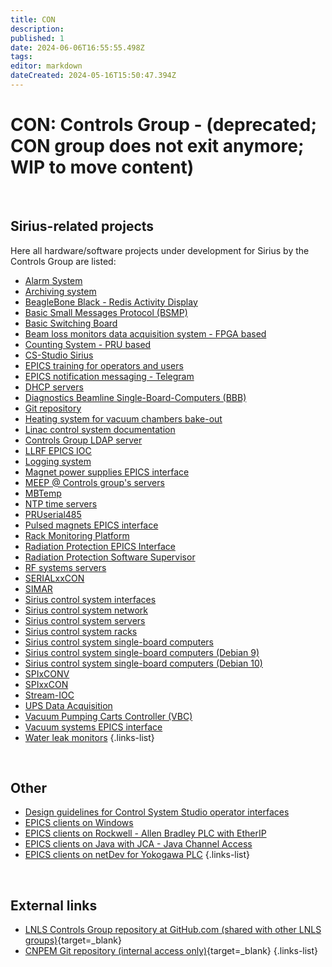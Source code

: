 ```yaml
---
title: CON
description: 
published: 1
date: 2024-06-06T16:55:55.498Z
tags: 
editor: markdown
dateCreated: 2024-05-16T15:50:47.394Z
---
```


# CON: Controls Group - (deprecated; CON group does not exit anymore; WIP to move content)

<br>

## Sirius-related projects

Here all hardware/software projects under development for Sirius by the Controls Group are listed: 

- [Alarm System](/Machine/Groups/CON/control_beast)
- [Archiving system](/Machine/Groups/CON/control_archiver)
- [BeagleBone Black - Redis Activity Display](/Machine/Groups/CON/bbbread)
- [Basic Small Messages Protocol (BSMP)](/Machine/Groups/CON/bsmp)
- [Basic Switching Board](/Machine/Groups/CON/bsb)
- [Beam loss monitors data acquisition system - FPGA based](/Machine/Groups/CON/beam_loss_monitor)
- [Counting System - PRU based](/Machine/Groups/CON/counting_system)
- [CS-Studio Sirius](/Machine/Groups/CON/lnls_studio)
- [EPICS training for operators and users](/Machine/Groups/CON/epics_training)
- [EPICS notification messaging - Telegram](/Machine/Groups/CON/epics_messaging)
- [DHCP servers](/Machine/Groups/CON/dhcp_servers)
- [Diagnostics Beamline Single-Board-Computers (BBB)](/Machine/Groups/CON/diag_beam_sbc)
- [Git repository](/Machine/Groups/CON/git_repo)
- [Heating system for vacuum chambers bake-out](/Machine/Groups/CON/heating_system)
- [Linac control system documentation](/Machine/Groups/CON/linac_control_system)
- [Controls Group LDAP server](/Machine/Groups/CON/ldap_server)
- [LLRF EPICS IOC](/Machine/Groups/CON/llrf_epics_iocs)
- [Logging system](/Machine/Groups/CON/logging_system)
- [Magnet power supplies EPICS interface](/Machine/Groups/CON/magnet_ps_epics_interface)
- [MEEP @ Controls group's servers](/Machine/Groups/CON/meep_servers)
- [MBTemp](/Machine/Groups/CON/mbtemp)
- [NTP time servers](/Machine/Groups/CON/ntp)
- [PRUserial485](/Machine/Groups/CON/pruserial485)
- [Pulsed magnets EPICS interface](/Machine/Groups/CON/pulsed_magnets_epics)
- [Rack Monitoring Platform](/Machine/Groups/CON/rack_monitor)
- [Radiation Protection EPICS Interface](/Machine/Groups/CON/rad_protec_epics_interface)
- [Radiation Protection Software Supervisor](/Machine/Groups/CON/rad_protec_software_superv)
- [RF systems servers](/Machine/Groups/CON/rf_system_servers)
- [SERIALxxCON](/Machine/Groups/CON/serialxxcon)
- [SIMAR](/Machine/Groups/CON/simar)
- [Sirius control system interfaces](/Machine/Groups/CON/sirius_cs_interfaces)
- [Sirius control system network](/Machine/Groups/CON/sirius_cs_network)
- [Sirius control system servers](/Machine/Groups/CON/sirius_cs_servers)
- [Sirius control system racks](/Machine/Groups/CON/sirius_cs_racks)
- [Sirius control system single-board computers](/Machine/Groups/CON/csc_single_board_comps)
- [Sirius control system single-board computers (Debian 9)](/Machine/Groups/CON/sirius_cs_sbcs_deb9)
- [Sirius control system single-board computers (Debian 10)](/Machine/Groups/CON/sirius_cs_sbcs_deb10)
- [SPIxCONV](/Machine/Groups/CON/spixconv)
- [SPIxxCON](/Machine/Groups/CON/spixxcon)
- [Stream-IOC](/Machine/Groups/CON/stream_ioc)
- [UPS Data Acquisition](/Machine/Groups/CON/ups_data_acquisition)
- [Vacuum Pumping Carts Controller (VBC)](/Machine/Groups/CON/vbc)
- [Vacuum systems EPICS interface](/Machine/Groups/CON/vac_syst_epics_interface)
- [Water leak monitors](/Machine/Groups/CON/water_leak_mon)
{.links-list}

<br>

## Other

- [Design guidelines for Control System Studio operator interfaces](/Machine/Groups/CON/design_guidelines)
- [EPICS clients on Windows](/Machine/Groups/CON/epics_client_windows)
- [EPICS clients on Rockwell - Allen Bradley PLC with EtherIP](/Machine/Groups/CON/epics_client_allen_bradley)
- [EPICS clients on Java with JCA - Java Channel Access](/Machine/Groups/CON/epics_java)
- [EPICS clients on netDev for Yokogawa PLC](/Machine/Groups/CON/epics_clients_netDev)
{.links-list}

<br>

## External links
- [LNLS Controls Group repository at GitHub.com (shared with other LNLS groups)](https://github.com/lnls-sirius){target=_blank}
- [CNPEM Git repository (internal access only)](https://gitlab.cnpem.br/){target=_blank}
{.links-list}
